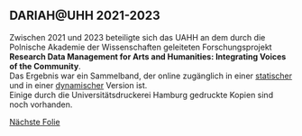 ## DARIAH@UHH 2021-2023

Zwischen 2021 und 2023 beteiligte sich das UAHH an dem durch die Polnische Akademie der Wissenschaften geleiteten Forschungsprojekt **Research Data Management for Arts and Humanities: Integrating Voices of the Community**.  
Das Ergebnis war ein Sammelband, der online zugänglich in einer [statischer](https://doi.org/10.5281/zenodo.8059626) und in einer [dynamischer](https://gitlab-ce.rrz.uni-hamburg.de/uahh-digitale-dienste/rdm-for-arts-and-humanities/) Version ist.  
Einige durch die Universitätsdruckerei Hamburg gedruckte Kopien sind noch vorhanden. 

[Nächste Folie](06.md)
